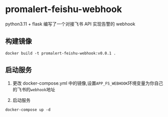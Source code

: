 # promalert-feishu-webhook

python3.11 + flask 编写了一个对接飞书 API 实现告警的 webhook

## 构建镜像

```shell
docker build -t promalert-feishu-webhook:v0.0.1 .
```

## 启动服务

1. 更改 docker-compose.yml 中的镜像,设置`APP_FS_WEBHOOK`环境变量为你自己的飞书的`webhook`地址

2. 启动服务

```shell
docker-compose up -d
```
